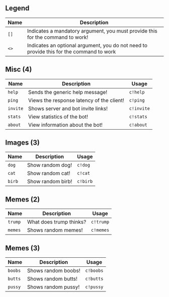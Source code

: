 ## Legend
Name | Description 
----------------|--------------
`[]` | Indicates a mandatory argument, you must provide this for the command to work!
`<>` | Indicates an optional argument, you do not need to provide this for the command to work


## Misc (4)
Name | Description | Usage
----------------|--------------|-------
`help` | Sends the generic help message! | `c!help`
`ping` | Views the response latency of the client! | `c!ping`
`invite` | Shows server and bot invite links! | `c!invite`
`stats` | View statistics of the bot! | `c!stats`
`about` | View information about the bot! | `c!about`

## Images (3)
Name | Description | Usage
----------------|--------------|-------
`dog` | Show random dog! | `c!dog`
`cat` | Show random cat! | `c!cat`
`birb` | Show random birb! | `c!birb`

## Memes (2)
Name | Description | Usage
----------------|--------------|-------
`trump` | What does trump thinks? | `c!trump`
`memes` | Shows random memes! | `c!memes`

## Memes (3)
Name | Description | Usage
----------------|--------------|-------
`boobs` | Shows random boobs! | `c!boobs`
`butts` | Shows random butts! | `c!butts`
`pussy` | Shows random pussy! | `c!pussy`
